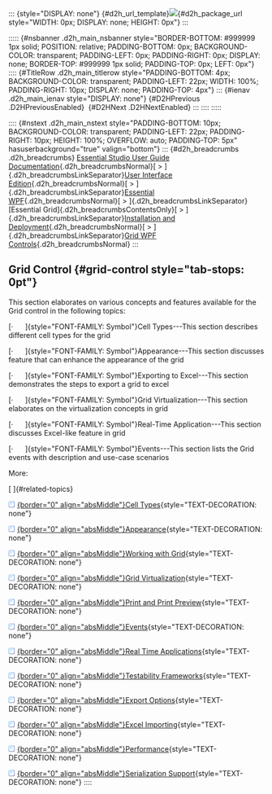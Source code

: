 ::: {style="DISPLAY: none"}
[](ms-xhelp:///?Id=d2h_url_template){#d2h_url_template}![](!package_url!){#d2h_package_url style="WIDTH: 0px; DISPLAY: none; HEIGHT: 0px"}
:::

::::: {#nsbanner .d2h_main_nsbanner style="BORDER-BOTTOM: #999999 1px solid; POSITION: relative; PADDING-BOTTOM: 0px; BACKGROUND-COLOR: transparent; PADDING-LEFT: 0px; PADDING-RIGHT: 0px; DISPLAY: none; BORDER-TOP: #999999 1px solid; PADDING-TOP: 0px; LEFT: 0px"}
:::: {#TitleRow .d2h_main_titlerow style="PADDING-BOTTOM: 4px; BACKGROUND-COLOR: transparent; PADDING-LEFT: 22px; WIDTH: 100%; PADDING-RIGHT: 10px; DISPLAY: none; PADDING-TOP: 4px"}
::: {#ienav .d2h_main_ienav style="DISPLAY: none"}
[](ms-xhelp:///?Id=1249c159-5431-465a-b1af-1cf1e5e90ac8){#D2HPrevious .D2HPreviousEnabled}  [](ms-xhelp:///?Id=9113ba7e-7a46-49ac-a410-75539cd3da80){#D2HNext .D2HNextEnabled}
:::
::::
:::::

:::: {#nstext .d2h_main_nstext style="PADDING-BOTTOM: 10px; BACKGROUND-COLOR: transparent; PADDING-LEFT: 22px; PADDING-RIGHT: 10px; HEIGHT: 100%; OVERFLOW: auto; PADDING-TOP: 5px" hasuserbackground="true" valign="bottom"}
::: {#d2h_breadcrumbs .d2h_breadcrumbs}
[Essential Studio User Guide Documentation](ms-xhelp:///?Id=12457748-09e3-4d74-a240-8e049cedf030){.d2h_breadcrumbsNormal}[ \> ]{.d2h_breadcrumbsLinkSeparator}[User Interface Edition](ms-xhelp:///?Id=c29296b7-531c-413b-a0ec-488ca1f7f669){.d2h_breadcrumbsNormal}[ \> ]{.d2h_breadcrumbsLinkSeparator}[Essential WPF](ms-xhelp:///?Id=7f4f82c5-151c-4262-94d0-75c4626c77bc){.d2h_breadcrumbsNormal}[ \> ]{.d2h_breadcrumbsLinkSeparator}[Essential Grid]{.d2h_breadcrumbsContentsOnly}[ \> ]{.d2h_breadcrumbsLinkSeparator}[Installation and Deployment](ms-xhelp:///?Id=094c35c7-db8e-4341-9619-16644b2a4e34){.d2h_breadcrumbsNormal}[ \> ]{.d2h_breadcrumbsLinkSeparator}[Grid WPF Controls](ms-xhelp:///?Id=1249c159-5431-465a-b1af-1cf1e5e90ac8){.d2h_breadcrumbsNormal}
:::

## Grid Control {#grid-control style="tab-stops: 0pt"}

This section elaborates on various concepts and features available for the Grid control in the following topics:

[·      ]{style="FONT-FAMILY: Symbol"}Cell Types---This section describes different cell types for the grid

[·      ]{style="FONT-FAMILY: Symbol"}Appearance---This section discusses feature that can enhance the appearance of the grid

[·      ]{style="FONT-FAMILY: Symbol"}Exporting to Excel---This section demonstrates the steps to export a grid to excel

[·      ]{style="FONT-FAMILY: Symbol"}Grid Virtualization---This section elaborates on the virtualization concepts in grid

[·      ]{style="FONT-FAMILY: Symbol"}Real-Time Application---This section discusses Excel-like feature in grid

[·      ]{style="FONT-FAMILY: Symbol"}Events---This section lists the Grid events with description and use-case scenarios

More:

[ ]{#related-topics}

[![](button.gif){border="0" align="absMiddle"}Cell Types](ms-xhelp:///?Id=9113ba7e-7a46-49ac-a410-75539cd3da80){style="TEXT-DECORATION: none"}

[![](button.gif){border="0" align="absMiddle"}Appearance](ms-xhelp:///?Id=412c71bb-941b-4b41-bb29-88273116dd9d){style="TEXT-DECORATION: none"}

[![](button.gif){border="0" align="absMiddle"}Working with Grid](ms-xhelp:///?Id=94329caa-76cc-4e2d-be24-7a4b19f9fd2b){style="TEXT-DECORATION: none"}

[![](button.gif){border="0" align="absMiddle"}Grid Virtualization](ms-xhelp:///?Id=5c7becb3-f073-4f54-9ae8-771fa9e9fc38){style="TEXT-DECORATION: none"}

[![](button.gif){border="0" align="absMiddle"}Print and Print Preview](ms-xhelp:///?Id=258f42cb-f546-4c99-ace6-44b5fb3414fe){style="TEXT-DECORATION: none"}

[![](button.gif){border="0" align="absMiddle"}Events](ms-xhelp:///?Id=e3b0fa71-7400-4cf8-aef5-b7f46ac2367e){style="TEXT-DECORATION: none"}

[![](button.gif){border="0" align="absMiddle"}Real Time Applications](ms-xhelp:///?Id=368d2b03-7063-4417-b9ba-e488870460f5){style="TEXT-DECORATION: none"}

[![](button.gif){border="0" align="absMiddle"}Testability Frameworks](ms-xhelp:///?Id=3738d9c6-d590-4b32-bf3c-169b7825a5e2){style="TEXT-DECORATION: none"}

[![](button.gif){border="0" align="absMiddle"}Export Options](ms-xhelp:///?Id=83e3c3bc-5f8e-4206-b482-08bd45bec1b6){style="TEXT-DECORATION: none"}

[![](button.gif){border="0" align="absMiddle"}Excel Importing](ms-xhelp:///?Id=8b9802f9-4df1-46d7-9490-5ec7c99312ec){style="TEXT-DECORATION: none"}

[![](button.gif){border="0" align="absMiddle"}Performance](ms-xhelp:///?Id=a097ba0e-ef19-4ec7-9d37-734151b4ae8b){style="TEXT-DECORATION: none"}

[![](button.gif){border="0" align="absMiddle"}Serialization Support](ms-xhelp:///?Id=f52590e0-d7fb-4cf0-8417-7a9640bc5d3d){style="TEXT-DECORATION: none"}
::::
